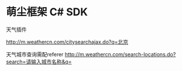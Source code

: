 # 萌尘框架 C# SDK

天气插件

http://m.weathercn.com/citysearchajax.do?q=北京

天气城市查询需配referer http://m.weathercn.com/search-locations.do?search=请输入城市名称&q=


